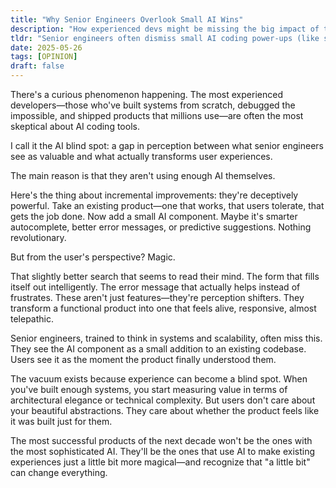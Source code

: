 ```yaml
---
title: "Why Senior Engineers Overlook Small AI Wins"
description: "How experienced devs might be missing the big impact of tiny AI improvements on user experience."
tldr: "Senior engineers often dismiss small AI coding power-ups (like smarter autocomplete or better error messages), not realizing these tweaks can totally change how users feel about a product."
date: 2025-05-26
tags: [OPINION]
draft: false
---
```


There's a curious phenomenon happening. The most experienced developers—those who've built systems from scratch, debugged the impossible, and shipped products that millions use—are often the most skeptical about AI coding tools.

I call it the AI blind spot: a gap in perception between what senior engineers see as valuable and what actually transforms user experiences.

The main reason is that they aren't using enough AI themselves.

Here's the thing about incremental improvements: they're deceptively powerful. Take an existing product—one that works, that users tolerate, that gets the job done. Now add a small AI component. Maybe it's smarter autocomplete, better error messages, or predictive suggestions. Nothing revolutionary.

But from the user's perspective? Magic.

That slightly better search that seems to read their mind. The form that fills itself out intelligently. The error message that actually helps instead of frustrates. These aren't just features—they're perception shifters. They transform a functional product into one that feels alive, responsive, almost telepathic.

Senior engineers, trained to think in systems and scalability, often miss this. They see the AI component as a small addition to an existing codebase. Users see it as the moment the product finally understood them.

The vacuum exists because experience can become a blind spot. When you've built enough systems, you start measuring value in terms of architectural elegance or technical complexity. But users don't care about your beautiful abstractions. They care about whether the product feels like it was built just for them.

The most successful products of the next decade won't be the ones with the most sophisticated AI. They'll be the ones that use AI to make existing experiences just a little bit more magical—and recognize that "a little bit" can change everything.

